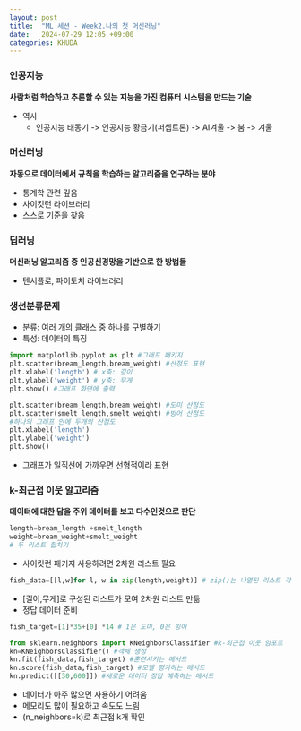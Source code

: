 ```yaml
---
layout: post
title:  "ML 세션 - Week2.나의 첫 머신러닝"
date:   2024-07-29 12:05 +09:00
categories: KHUDA
---
```

### 인공지능
**사람처럼 학습하고 추론할 수 있는 지능을 가진 컴퓨터 시스템을 만드는 기술**
* 역사
    * 인공지능 태동기 -> 인공지능 황금기(퍼셉트론) -> AI겨울 -> 붐 -> 겨울
### 머신러닝
**자동으로 데이터에서 규칙을 학습하는 알고리즘을 연구하는 분야**
* 통계학 관련 깊음
* 사이킷런 라이브러리
* 스스로 기준을 찾음
### 딥러닝
**머신러닝 알고리즘 중 인공신경망을 기반으로 한 방법들**
* 텐서플로, 파이토치 라이브러리  
### 생선분류문제
* 분류: 여러 개의 클래스 중 하나를 구별하기
* 특성: 데이터의 특징
```python
import matplotlib.pyplot as plt #그래프 패키지
plt.scatter(bream_length,bream_weight) #산점도 표현
plt.xlabel('length') # x축: 길이
plt.ylabel('weight') # y축: 무게
plt.show() #그래프 화면에 출력
```
```python
plt.scatter(bream_length,bream_weight) #도미 산점도
plt.scatter(smelt_length,smelt_weight) #빙어 산점도
#하나의 그래프 안에 두개의 산점도
plt.xlabel('length')
plt.ylabel('weight')
plt.show()
```
* 그래프가 일직선에 가까우면 선형적이라 표현  
### k-최근접 이웃 알고리즘
**데이터에 대한 답을 주위 데이터를 보고 다수인것으로 판단**
```python
length=bream_length +smelt_length
weight=bream_weight+smelt_weight
# 두 리스트 합치기
```
* 사이킷런 패키지 사용하려면 2차원 리스트 필요
```python
fish_data=[[l,w]for l, w in zip(length,weight)] # zip()는 나열된 리스트 각각에서 하나씩 원소 꺼내 반환
```
* [길이,무게]로 구성된 리스트가 모여 2차원 리스트 만듦
* 정답 데이터 준비
```python
fish_target=[1]*35+[0] *14 # 1은 도미, 0은 빙어
```
```python
from sklearn.neighbors import KNeighborsClassifier #k-최근접 이웃 임포트
kn=KNeighborsClassifier() #객체 생성
kn.fit(fish_data,fish_target) #훈련시키는 메서드
kn.score(fish_data,fish_target) #모델 평가하는 메서드
kn.predict([[30,600]]) #새로운 데이터 정답 예측하는 메서드
```
* 데이터가 아주 많으면 사용하기 어려움
* 메모리도 많이 필요하고 속도도 느림
* (n_neighbors=k)로 최근접 k개 확인



